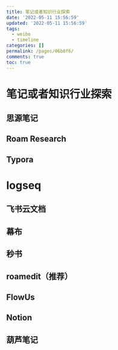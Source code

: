 ```yaml
---
title: 笔记或者知识行业探索
date: '2022-05-11 15:56:59'
updated: '2022-05-11 15:56:59'
tags:
  - weibo
  - timeline
categories: []
permalink: /pages/06b8f6/
comments: true
toc: true
---
```

# 笔记或者知识行业探索

## 思源笔记

## Roam Research

## Typora

# logseq

## 飞书云文档

## 幕布

## 秒书

## roamedit（推荐）

## FlowUs

## Notion

## 葫芦笔记